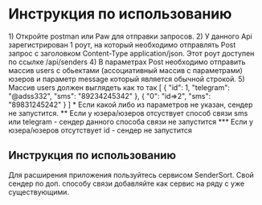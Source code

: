 <h1>Инструкция по использованию</h1>
1) Откройте postman или Paw для отправки запросов.
2) У данного Api зарегистрирован 1 роут, на который необходимо отправлять Post запрос с заголовком Content-Type application/json. Этот роут доступен по ссылке /api/senders
4) В параметрах Post необходимо отправить массив users с обьектами (ассоциативный массив с параметрами) юзеров и параметр message который является обычной строкой.
5) Массив users должен выглядеть как то так 
[
{
	"id": 1,
	"telegram": "@adss332",
	"sms": "89234245342"
},
{
	"0": "id=>2",
	"sms": "89831245242"
}
] 
* Если какой либо из параметров не указан, сендер не запустится.
** Если у юзера/юзеров отсуствует способ связи sms или telegram - сендер данного способа связи не запустится 
*** Если у юзера/юзеров отсутствует id - сендер не запустится 
<h2>Инструкция по использованию</h2>
Для расширения приложения пользуйтесь сервисом SenderSort.
Свой сендер по доп. способу связи добавляйте как сервис на ряду с уже существующими.
